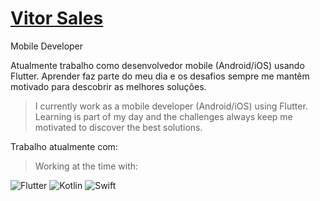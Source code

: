 # <a href="https://www.linkedin.com/in/vitorsalesg/">Vitor Sales</a>

Mobile Developer

Atualmente trabalho como desenvolvedor mobile (Android/iOS) usando Flutter. Aprender faz parte do meu dia e os desafios sempre me mantêm motivado para descobrir as melhores soluções.
> I currently work as a mobile developer (Android/iOS) using Flutter. Learning is part of my day and the challenges always keep me motivated to discover the best solutions.

Trabalho atualmente com:
> Working at the time with:

![Flutter](https://img.shields.io/badge/Flutter-%2302569B.svg?style=for-the-badge&logo=Flutter&logoColor=white) ![Kotlin](https://img.shields.io/badge/kotlin-%237F52FF.svg?style=for-the-badge&logo=kotlin&logoColor=white) ![Swift](https://img.shields.io/badge/swift-F54A2A?style=for-the-badge&logo=swift&logoColor=white)


 
